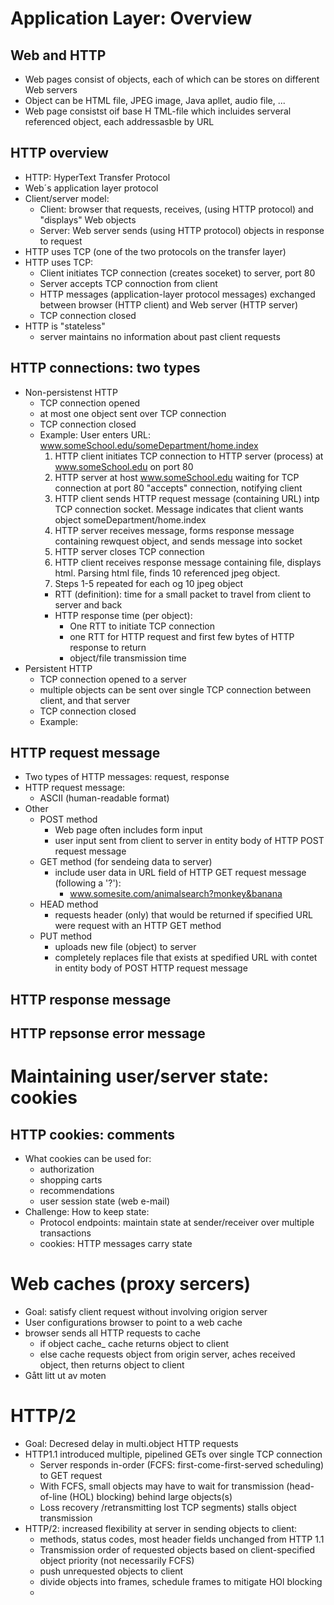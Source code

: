 # Application Layer: Overview 

## Web and HTTP
* Web pages consist of objects, each of which can be stores on different Web servers
* Object can be HTML file, JPEG image, Java apllet, audio file, ...
* Web page consistst oif base H TML-file which incluides serveral referenced object, each addressasble by URL

## HTTP overview 
* HTTP: HyperText Transfer Protocol 
* Web´s application layer protocol 
* Client/server model:
  * Client: browser that requests, receives, (using HTTP protocol) and "displays" Web objects
  * Server: Web server sends (using HTTP protocol) objects in response to request 
* HTTP uses TCP (one of the two protocols on the transfer layer)
* HTTP uses TCP:
  * Client initiates TCP connection (creates soceket) to server, port 80
  * Server accepts TCP connoction from client
  * HTTP messages (application-layer protocol messages) exchanged between browser (HTTP client) and Web server (HTTP server)
  * TCP connection closed
* HTTP is "stateless"
  * server maintains no information about past client requests 

## HTTP connections: two types
* Non-persistenst HTTP
  * TCP connection opened 
  * at most one object sent over TCP connection
  * TCP connection closed
  * Example: User enters URL: www.someSchool.edu/someDepartment/home.index
    1. HTTP client initiates TCP connection to HTTP server (process) at www.someSchool.edu on port 80
    2. HTTP server at host www.someSchool.edu waiting for TCP connection at port 80 "accepts" connection, notifying client
    3. HTTP client sends HTTP request message (containing URL) intp TCP connection socket. Message indicates that client
    wants object someDepartment/home.index
    4. HTTP server receives message, forms response message containing rewquest object, and sends message into socket
    5. HTTP server closes TCP connection 
    6. HTTP client receives response message containing file, displays html. Parsing html file, finds 10 referenced jpeg 
    object.
    7. Steps 1-5 repeated for each og 10 jpeg object 
    * RTT (definition): time for a small packet to travel from client to server and back
    * HTTP response time (per object): 
      * One RTT to initiate TCP connection
      * one RTT for HTTP request and first few bytes of HTTP response to return 
      * object/file transmission time
* Persistent HTTP 
  * TCP connection opened to a server
  * multiple objects can be sent over single TCP connection between client, and that server
  * TCP connection closed
  * Example:

## HTTP request message
* Two types of HTTP messages: request, response
* HTTP request message:
  * ASCII (human-readable format)
* Other 
  * POST method
    * Web page often includes form input
    * user input sent from client to server in entity body of HTTP POST request message
  * GET method (for sendeing data to server)
    * include user data in URL field of HTTP GET request message (following a '?'):
      * www.somesite.com/animalsearch?monkey&banana
  * HEAD method 
    * requests header (only) that would be returned if specified URL were request with an HTTP GET method
  * PUT method 
    * uploads new file (object) to server
    * completely replaces file that exists at spedified URL with contet in entity body of POST HTTP request message

## HTTP response message
## HTTP repsonse error message
# Maintaining user/server state: cookies 
## HTTP cookies: comments
* What cookies can be used for:
  * authorization 
  * shopping carts
  * recommendations
  * user session state (web e-mail)
* Challenge: How to keep state:
  * Protocol endpoints: maintain state at sender/receiver over multiple transactions
  * cookies: HTTP messages carry state 

# Web caches (proxy sercers)
* Goal: satisfy client request without involving origion server
* User configurations browser to point to a web cache
* browser sends all HTTP requests to cache 
  * if object cache_ cache returns object to client 
  * else cache requests object from origin server, aches received object, then returns object to client 
* Gått litt ut av moten 

# HTTP/2
* Goal: Decresed delay in multi.object HTTP requests
* HTTP1.1 introduced multiple, pipelined GETs over single TCP connection
  * Server responds in-order (FCFS: first-come-first-served scheduling) to GET request
  * With FCFS, small objects may have to wait for transmission (head-of-line (HOL) blocking) behind large objects(s)
  * Loss recovery /retransmitting lost TCP segments) stalls object transmission 
* HTTP/2: increased flexibility at server in sending objects to client:
  * methods, status codes, most header fields unchanged from HTTP 1.1
  * Transmission order of requested objects based on client-specified object priority (not necessarily FCFS)
  * push unrequested objects to client 
  * divide objects into frames, schedule frames to mitigate HOl blocking
  * 

 